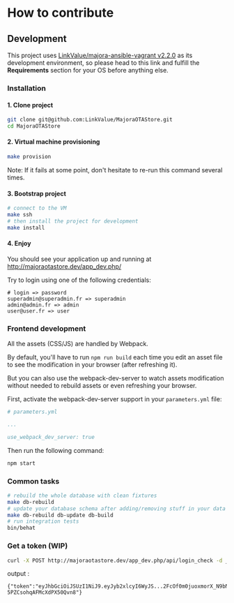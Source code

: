 # How to contribute

## Development

This project uses [LinkValue/majora-ansible-vagrant v2.2.0](https://github.com/LinkValue/majora-ansible-vagrant/tree/v2.2.0) as its development environment,
so please head to this link and fulfill the **Requirements** section for your OS before anything else.

### Installation

#### 1. Clone project
```bash
git clone git@github.com:LinkValue/MajoraOTAStore.git
cd MajoraOTAStore
```

#### 2. Virtual machine provisioning
```bash
make provision
```

Note: If it fails at some point, don't hesitate to re-run this command several times.

#### 3. Bootstrap project
```bash
# connect to the VM
make ssh
# then install the project for development
make install
```

#### 4. Enjoy

You should see your application up and running at http://majoraotastore.dev/app_dev.php/

Try to login using one of the following credentials:
```
# login => password
superadmin@superadmin.fr => superadmin
admin@admin.fr => admin
user@user.fr => user
```

### Frontend development

All the assets (CSS/JS) are handled by Webpack.

By default, you'll have to run `npm run build` each time you edit an asset file to see the modification in your browser (after refreshing it).

But you can also use the webpack-dev-server to watch assets modification without needed to rebuild assets or even refreshing your browser.

First, activate the webpack-dev-server support in your `parameters.yml` file:

```yml
# parameters.yml

...

use_webpack_dev_server: true

```

Then run the following command:

```bash
npm start
```

### Common tasks
```bash
# rebuild the whole database with clean fixtures
make db-rebuild
# update your database schema after adding/removing stuff in your data model
make db-rebuild db-update db-build
# run integration tests
bin/behat
```


### Get a token (WIP)
```bash
curl -X POST http://majoraotastore.dev/app_dev.php/api/login_check -d _username=admin@admin.fr -d _password=admin
```
output :
```
{"token":"eyJhbGciOiJSUzI1NiJ9.eyJyb2xlcyI6WyJS...2FcOf0m0juoxmorX_N9bNO0cucRJuLTf5-5PZCsohqAFMcXdPX50Qvn8"}
```